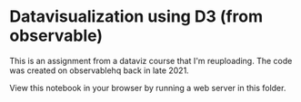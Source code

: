 # Datavisualization using D3 (from observable)
This is an assignment from a dataviz course that I'm reuploading. The code was created on observablehq back in late 2021.

View this notebook in your browser by running a web server in this folder.
